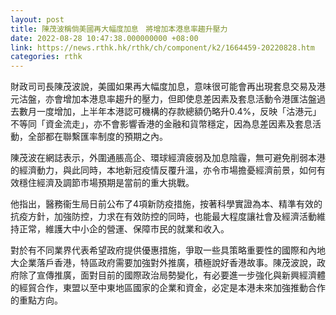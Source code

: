 ```yaml
---
layout: post
title: 陳茂波稱倘美國再大幅度加息　將增加本港息率趨升壓力
date: 2022-08-28 10:47:38.000000000 +08:00
link: https://news.rthk.hk/rthk/ch/component/k2/1664459-20220828.htm
categories: rthk
---
```


財政司司長陳茂波說，美國如果再大幅度加息，意味很可能會再出現套息交易及港元沽盤，亦會增加本港息率趨升的壓力，但即使息差因素及套息活動令港匯沽盤過去數月一度增加，上半年本港認可機構的存款總額仍略升0.4%，反映「沽港元」不等同「資金流走」，亦不會影響香港的金融和貨幣穩定，因為息差因素及套息活動，全部都在聯繫匯率制度的預期之內。

陳茂波在網誌表示，外圍通脹高企、環球經濟疲弱及加息陰霾，無可避免削弱本港的經濟動力，與此同時，本地新冠疫情反覆升溫，亦令市場擔憂經濟前景，如何有效穩住經濟及調節市場預期是當前的重大挑戰。

他指出，醫務衞生局日前公布了4項新防疫措施，按著科學實證為本、精準有效的抗疫方針，加強防控，力求在有效防控的同時，也能最大程度讓社會及經濟活動維持正常，維護大中小企的營運、保障市民的就業和收入。

對於有不同業界代表希望政府提供優惠措施，爭取一些具策略重要性的國際和內地大企業落戶香港，特區政府需要加強對外推廣，積極說好香港故事。陳茂波說，政府除了宣傳推廣，面對目前的國際政治局勢變化，有必要進一步強化與新興經濟體的經貿合作，東盟以至中東地區國家的企業和資金，必定是本港未來加強推動合作的重點方向。
